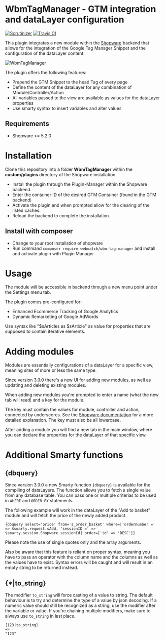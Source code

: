 WbmTagManager - GTM integration and dataLayer configuration
=====
[![Scrutinizer](https://scrutinizer-ci.com/g/webmatch/WbmTagManager/badges/quality-score.png?b=master)](https://scrutinizer-ci.com/g/webmatch/WbmTagManager/?branch=master)
[![Travis CI](https://travis-ci.org/webmatch/WbmTagManager.svg?branch=master)](https://travis-ci.org/webmatch/WbmTagManager)

This plugin integrates a new module within the [Shopware](https://www.shopware.de) backend that allows for the integration 
of the Google Tag Manager Snippet and the configuration of the dataLayer content.

![WbmTagManager](https://www.webmatch.de/wp-content/uploads/2017/02/tag_manager_screen.png)

The plugin offers the following features:

* Prepend the GTM Snippet to the head Tag of every page
* Define the content of the dataLayer for any combination of Module/Controller/Action
* All variables passed to the view are available as values for the dataLayer properties
* Use smarty syntax to insert variables and alter values

Requirements
-----
* Shopware >= 5.2.0

Installation
====
Clone this repository into a folder **WbmTagManager** within the **custom/plugins** directory of the Shopware installation.

* Install the plugin through the Plugin-Manager within the Shopware backend. 
* Enter the container ID of the desired GTM Container (found in the GTM backend)
* Activate the plugin and when prompted allow for the clearing of the listed caches.
* Reload the backend to complete the installation.

## Install with composer
* Change to your root Installation of shopware
* Run command `composer require webmatch/wbm-tag-manager` and install and activate plugin with Plugin Manager 

Usage
=====
The module will be accessible in backend through a new menu point under the Settings menu tab.

The plugin comes pre-configured for:
* Enhanced Ecommerce Tracking of Google Analytics
* Dynamic Remarketing of Google AdWords

Use syntax like "$sArticles as $sArticle" as value for properties that are supposed to contain iterative elements.

Adding modules
=====
Modules are essentially configurations of a dataLayer for a specific view, meaning sites of more or less the same type.

Since version 3.0.0 there's a new UI for adding new modules, as well as updating and deleting existing modules.

When adding new modules you're prompted to enter a name (what the new tab will read) and a key for the module.

The key must contain the values for module, controller and action, connected by underscores. 
See the [Shopware documentation](https://developers.shopware.com/developers-guide/controller/#controller-and-urls) 
for a more detailed explanation. The key must also be all lowercase.

After adding a module you will find a new tab in the main window, where you can declare the properties for the
dataLayer of that specific view.

Additional Smarty functions
=====

{dbquery}
-----

Since version 3.0.0 a new Smarty function `{dbquery}` is available for the compiling of dataLayers. The function allows you to fetch a single value
from any database table. You can pass one or multiple criterias to be used in `WHERE` and `ORDER BY` statements.

The following example will work in the dataLayer of the "Add to basket" module and will fetch the price of the newly added product.

```
{dbquery select='price' from='s_order_basket' where=['ordernumber =' => $smarty.request.sAdd, 'sessionID =' => $smarty.session.Shopware.sessionId] order=['id' => 'DESC']}
```

Please note the use of single quotes only and the array arguments.

Also be aware that this feature is reliant on proper syntax, meaning you have to pass an operator with the column name and the 
columns as well as the values have to exist. Syntax errors will be caught and will result in an empty string to be returned instead.

{*|to_string}
-----

The modifier `to_string` will force casting of a value to string. The default behaviour is to try and determine the type of
a value by json decoding. If a numeric value should still be recognized as a string, use the modifier after the variable or value.
If you're chaining multiple modifiers, make sure to always use `to_string` in last place.

```
{123|to_string}
=>
"123"
```

